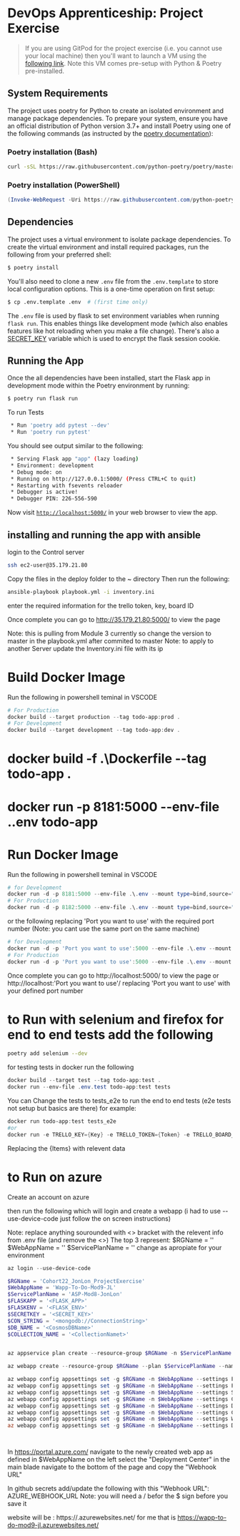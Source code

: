 # DevOps Apprenticeship: Project Exercise

> If you are using GitPod for the project exercise (i.e. you cannot use your local machine) then you'll want to launch a VM using the [following link](https://gitpod.io/#https://github.com/CorndelWithSoftwire/DevOps-Course-Starter). Note this VM comes pre-setup with Python & Poetry pre-installed.

## System Requirements

The project uses poetry for Python to create an isolated environment and manage package dependencies. To prepare your system, ensure you have an official distribution of Python version 3.7+ and install Poetry using one of the following commands (as instructed by the [poetry documentation](https://python-poetry.org/docs/#system-requirements)):

### Poetry installation (Bash)

```bash
curl -sSL https://raw.githubusercontent.com/python-poetry/poetry/master/install-poetry.py | python -
```

### Poetry installation (PowerShell)

```powershell
(Invoke-WebRequest -Uri https://raw.githubusercontent.com/python-poetry/poetry/master/install-poetry.py -UseBasicParsing).Content | python -
```

## Dependencies

The project uses a virtual environment to isolate package dependencies. To create the virtual environment and install required packages, run the following from your preferred shell:

```bash
$ poetry install
```

You'll also need to clone a new `.env` file from the `.env.template` to store local configuration options. This is a one-time operation on first setup:

```bash
$ cp .env.template .env  # (first time only)
```

The `.env` file is used by flask to set environment variables when running `flask run`. This enables things like development mode (which also enables features like hot reloading when you make a file change). There's also a [SECRET_KEY](https://flask.palletsprojects.com/en/1.1.x/config/#SECRET_KEY) variable which is used to encrypt the flask session cookie.

## Running the App

Once the all dependencies have been installed, start the Flask app in development mode within the Poetry environment by running:
```bash
$ poetry run flask run
```
To run Tests
```bash
 * Run 'poetry add pytest --dev'
 * Run 'poetry run pytest'
```
You should see output similar to the following:
```bash
 * Serving Flask app "app" (lazy loading)
 * Environment: development
 * Debug mode: on
 * Running on http://127.0.0.1:5000/ (Press CTRL+C to quit)
 * Restarting with fsevents reloader
 * Debugger is active!
 * Debugger PIN: 226-556-590
```
Now visit [`http://localhost:5000/`](http://localhost:5000/) in your web browser to view the app.


## installing and running the app with ansible
login to the Control server
```bash
ssh ec2-user@35.179.21.80
```
Copy the files in the deploy folder to the ~ directory
Then run the following:
```bash
ansible-playbook playbook.yml -i inventory.ini
```
enter the required information for the trello token, key, board ID

Once complete you can go to http://35.179.21.80:5000/ to view the page

Note: this is pulling from Module 3 currently so change the version to master in the playbook.yml after commited to master
Note: to apply to another Server update the Inventory.ini file with its ip


# Build Docker Image
Run the following in powershell teminal in VSCODE
```powershell
# For Production
docker build --target production --tag todo-app:prod .
# For Development
docker build --target development --tag todo-app:dev .
```
# docker build -f .\Dockerfile --tag todo-app .
# docker run -p 8181:5000 --env-file .\.env todo-app

# Run Docker Image
Run the following in powershell teminal in VSCODE
```powershell
# for Development
docker run -d -p 8181:5000 --env-file .\.env --mount type=bind,source="$(pwd)"/todo_app,target=/app/todo_app todo-app:dev
# For Production
docker run -d -p 8182:5000 --env-file .\.env --mount type=bind,source="$(pwd)"/todo_app,target=/app/todo_app todo-app:prod
```
or the following replacing 'Port you want to use' with the required port number (Note: you cant use the same port on the same machine)
```powershell
# for Development
docker run -d -p 'Port you want to use':5000 --env-file .\.env --mount type=bind,source="$(pwd)"/todo_app,target=/app/todo_app todo-app:dev
# For Production
docker run -d -p 'Port you want to use':5000 --env-file .\.env --mount type=bind,source="$(pwd)"/todo_app,target=/app/todo_app todo-app:prod
```

Once complete you can go to http://localhost:5000/ to view the page or http://localhost:'Port you want to use'/  replacing 'Port you want to use' with your defined port number

# to Run with selenium and firefox for end to end tests add the following
```bash
poetry add selenium --dev
```
for testing tests in docker run the following

```powershell
docker build --target test --tag todo-app:test .
docker run --env-file .env.test todo-app:test tests
```
You can Change the tests to tests_e2e to run the end to end tests (e2e tests not setup but basics are there)
for example:
```powershell
docker run todo-app:test tests_e2e
#or 
docker run -e TRELLO_KEY={Key} -e TRELLO_TOKEN={Token} -e TRELLO_BOARD_ID={BoardID} todo-app:test tests_e2e
```
Replacing the {Items} with relevent data

# to Run on azure
Create an account on azure

then run the following which will login and create a webapp (i had to use --use-device-code just follow the on screen instructions)

Note: replace anything sourounded with <> bracket with the relevent info from .env file (and remove the <>)
The top 3 represent:
$RGName = '<Resource Group Name>'
$WebAppName = '<Web App Name>'
$ServicePlanName = '<Service plan Name>'
change as apropiate for your environment

````powershell
az login --use-device-code

$RGName = 'Cohort22_JonLon_ProjectExercise'
$WebAppName = 'Wapp-To-Do-Mod9-JL'
$ServicePlanName = 'ASP-Mod8-JonLon'
$FLASKAPP = '<FLASK_APP>'
$FLASKENV = '<FLASK_ENV>'
$SECRETKEY = '<SECRET_KEY>'
$CON_STRING = '<mongodb://ConnectionString>'
$DB_NAME = '<CosmosDBName>'
$COLLECTION_NAME = '<CollectionNamet>'


az appservice plan create --resource-group $RGName -n $ServicePlanName --sku B1 --is-linux

az webapp create --resource-group $RGName --plan $ServicePlanName --name $WebAppName --deployment-container-image-name wishy78/todo-app:latest

az webapp config appsettings set -g $RGName -n $WebAppName --settings FLASK_APP=$FLASKAPP
az webapp config appsettings set -g $RGName -n $WebAppName --settings FLASK_ENV=$FLASKENV
az webapp config appsettings set -g $RGName -n $WebAppName --settings SECRET_KEY=$SECRETKEY
az webapp config appsettings set -g $RGName -n $WebAppName --settings CON_STRING=$CON_STRING
az webapp config appsettings set -g $RGName -n $WebAppName --settings DB_NAME=$DB_NAME
az webapp config appsettings set -g $RGName -n $WebAppName --settings COLLECTION_NAME=$COLLECTION_NAME
az webapp config appsettings set -g $RGName -n $WebAppName --settings WEBSITES_PORT=5000
az webapp config appsettings set -g $RGName -n $WebAppName --settings DOCKER_REGISTRY_SERVER_URL=https://hub.docker.com/repository/registry-1.docker.io




````
In https://portal.azure.com/ navigate to the newly created web app as defined in $WebAppName
on the left select the "Deployment Center"
in the main blade navigate to the bottom of the page and copy the "Webhook URL"

In github secrets add/update the following with this "Webhook URL":
AZURE_WEBHOOK_URL
Note: you will need a / befor the $ sign before you save it

website will be : https://<WebappName>.azurewebsites.net/
for me that is https://wapp-to-do-mod9-jl.azurewebsites.net/

